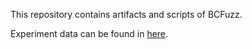 
This repository contains artifacts and scripts of BCFuzz.

Experiment data can be found in [here](https://drive.google.com/file/d/1Lc14wp6AGfeYag2Xj58nqQj7FTY3d11-/view?usp=sharing).